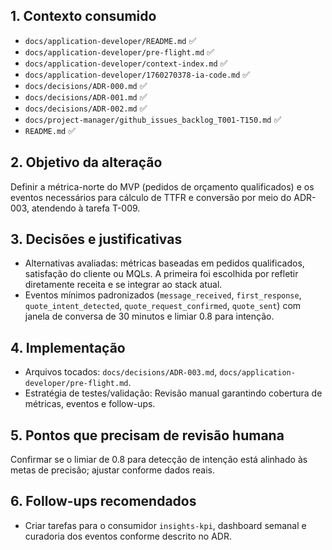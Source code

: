 ## 1. Contexto consumido
- `docs/application-developer/README.md` ✅
- `docs/application-developer/pre-flight.md` ✅
- `docs/application-developer/context-index.md` ✅
- `docs/application-developer/1760270378-ia-code.md` ✅
- `docs/decisions/ADR-000.md` ✅
- `docs/decisions/ADR-001.md` ✅
- `docs/decisions/ADR-002.md` ✅
- `docs/project-manager/github_issues_backlog_T001-T150.md` ✅
- `README.md` ✅

## 2. Objetivo da alteração
Definir a métrica-norte do MVP (pedidos de orçamento qualificados) e os eventos necessários para cálculo de TTFR e conversão por meio do ADR-003, atendendo à tarefa T-009.

## 3. Decisões e justificativas
- Alternativas avaliadas: métricas baseadas em pedidos qualificados, satisfação do cliente ou MQLs. A primeira foi escolhida por refletir diretamente receita e se integrar ao stack atual.
- Eventos mínimos padronizados (`message_received`, `first_response`, `quote_intent_detected`, `quote_request_confirmed`, `quote_sent`) com janela de conversa de 30 minutos e limiar 0.8 para intenção.

## 4. Implementação
- Arquivos tocados: `docs/decisions/ADR-003.md`, `docs/application-developer/pre-flight.md`.
- Estratégia de testes/validação: Revisão manual garantindo cobertura de métricas, eventos e follow-ups.

## 5. Pontos que precisam de revisão humana
Confirmar se o limiar de 0.8 para detecção de intenção está alinhado às metas de precisão; ajustar conforme dados reais.

## 6. Follow-ups recomendados
- Criar tarefas para o consumidor `insights-kpi`, dashboard semanal e curadoria dos eventos conforme descrito no ADR.
